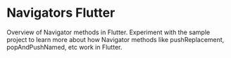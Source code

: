 # Navigators Flutter
Overview of Navigator methods in Flutter.
Experiment with the sample project to learn more about how Navigator methods like pushReplacement, popAndPushNamed, etc work in Flutter.
